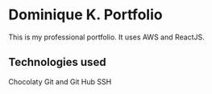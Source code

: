 # Dominique K. Portfolio

This is my professional portfolio. It uses AWS and ReactJS.

## Technologies used

Chocolaty
Git and Git Hub
SSH
